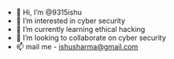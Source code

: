 - 👋 Hi, I’m @9315ishu
- 👀 I’m interested in cyber security
- 🌱 I’m currently learning ethical hacking
- 💞️ I’m looking to collaborate on cyber security
- 📫 mail me - ishusharma@gmail.com

<!---
9315ishu/9315ishu is a ✨ special ✨ repository because its `README.md` (this file) appears on your GitHub profile.
You can click the Preview link to take a look at your changes.
--->
